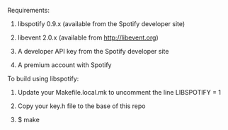 Requirements:

1. libspotify 0.9.x (available from the Spotify developer site)

2. libevent 2.0.x (available from http://libevent.org)

3. A developer API key from the Spotify developer site

4. A premium account with Spotify

To build using libspotify:

1. Update your Makefile.local.mk to uncomment the line LIBSPOTIFY = 1

2. Copy your key.h file to the base of this repo

3. $ make

